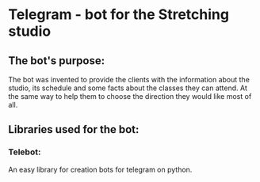# Telegram - bot for the Stretching studio
## The bot's purpose: 
The bot was invented to provide the clients with the information about the studio, its schedule and 
some facts about the classes they can attend. At the same way to help them to choose the direction they
would like most of all.


## Libraries used for the bot:
### Telebot:
An easy library for creation bots for telegram on python.
